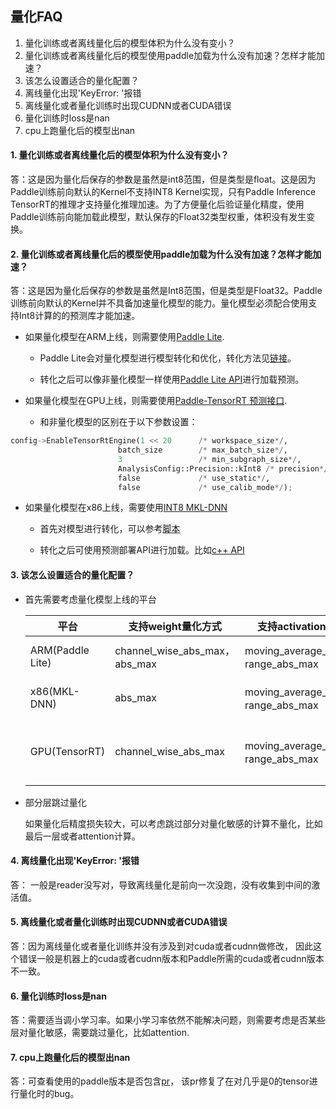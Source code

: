 ## 量化FAQ

1. 量化训练或者离线量化后的模型体积为什么没有变小？
2. 量化训练或者离线量化后的模型使用paddle加载为什么没有加速？怎样才能加速？
3. 该怎么设置适合的量化配置？
4. 离线量化出现'KeyError: '报错
5. 离线量化或者量化训练时出现CUDNN或者CUDA错误
6. 量化训练时loss是nan
7. cpu上跑量化后的模型出nan

#### 1. 量化训练或者离线量化后的模型体积为什么没有变小？

答：这是因为量化后保存的参数是虽然是int8范围，但是类型是float。这是因为Paddle训练前向默认的Kernel不支持INT8 Kernel实现，只有Paddle Inference TensorRT的推理才支持量化推理加速。为了方便量化后验证量化精度，使用Paddle训练前向能加载此模型，默认保存的Float32类型权重，体积没有发生变换。

#### 2. 量化训练或者离线量化后的模型使用paddle加载为什么没有加速？怎样才能加速？

答：这是因为量化后保存的参数是虽然是Int8范围，但是类型是Float32。Paddle训练前向默认的Kernel并不具备加速量化模型的能力。量化模型必须配合使用支持Int8计算的的预测库才能加速。

- 如果量化模型在ARM上线，则需要使用[Paddle Lite](https://paddle-lite.readthedocs.io/zh/latest/index.html).

    -  Paddle Lite会对量化模型进行模型转化和优化，转化方法见[链接](https://paddle-lite.readthedocs.io/zh/latest/index.html#sec-user-guides)。

    - 转化之后可以像非量化模型一样使用[Paddle Lite API](https://paddle-lite.readthedocs.io/zh/latest/index.html)进行加载预测。

- 如果量化模型在GPU上线，则需要使用[Paddle-TensorRT 预测接口](https://www.paddlepaddle.org.cn/documentation/docs/zh/develop/advanced_guide/performance_improving/inference_improving/paddle_tensorrt_infer.html).

    - 和非量化模型的区别在于以下参数设置：

```python
config->EnableTensorRtEngine(1 << 20      /* workspace_size*/,  
                        batch_size        /* max_batch_size*/,  
                        3                 /* min_subgraph_size*/,
                        AnalysisConfig::Precision::kInt8 /* precision*/,
                        false             /* use_static*/,
                        false             /* use_calib_mode*/);
```

-  如果量化模型在x86上线，需要使用[INT8 MKL-DNN](https://github.com/PaddlePaddle/Paddle/tree/develop/python/paddle/static/quantization/tests)

    - 首先对模型进行转化，可以参考[脚本](https://github.com/PaddlePaddle/Paddle/blob/develop/python/paddle/static/quantization/tests/save_quant_model.py)

    - 转化之后可使用预测部署API进行加载。比如[c++ API](https://www.paddlepaddle.org.cn/documentation/docs/zh/develop/advanced_guide/inference_deployment/inference/native_infer.html)


#### 3. 该怎么设置适合的量化配置？

- 首先需要考虑量化模型上线的平台

   | 平台             | 支持weight量化方式             | 支持activation量化方式                | 支持量化的OP                                                 |
   | ---------------- | ------------------------------ | ------------------------------------- | ------------------------------------------------------------ |
   | ARM(Paddle Lite) | channel_wise_abs_max， abs_max | moving_average_abs_max，range_abs_max | conv2d, depthwise_conv2d, mul                                |
   | x86(MKL-DNN)     | abs_max                        | moving_average_abs_max，range_abs_max | conv2d, depthwise_conv2d, mul, matmul                        |
   | GPU(TensorRT)    | channel_wise_abs_max           | moving_average_abs_max，range_abs_max | mul, conv2d, pool2d, depthwise_conv2d, elementwise_add, leaky_relu |

- 部分层跳过量化

   如果量化后精度损失较大，可以考虑跳过部分对量化敏感的计算不量化，比如最后一层或者attention计算。



#### 4. 离线量化出现'KeyError: '报错



答： 一般是reader没写对，导致离线量化是前向一次没跑，没有收集到中间的激活值。



#### 5. 离线量化或者量化训练时出现CUDNN或者CUDA错误



答：因为离线量化或者量化训练并没有涉及到对cuda或者cudnn做修改， 因此这个错误一般是机器上的cuda或者cudnn版本和Paddle所需的cuda或者cudnn版本不一致。



#### 6. 量化训练时loss是nan



答：需要适当调小学习率。如果小学习率依然不能解决问题，则需要考虑是否某些层对量化敏感，需要跳过量化，比如attention.



#### 7. cpu上跑量化后的模型出nan



答：可查看使用的paddle版本是否包含[pr](https://github.com/PaddlePaddle/Paddle/pull/22966)， 该pr修复了在对几乎是0的tensor进行量化时的bug。
